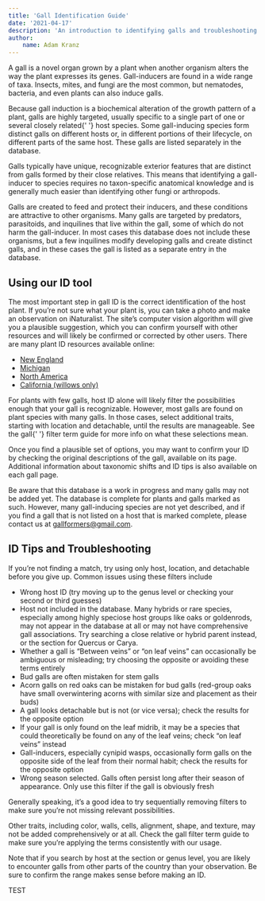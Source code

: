 ```yaml
---
title: 'Gall Identification Guide'
date: '2021-04-17'
description: 'An introduction to identifying galls and troubleshooting when you get no results in the ID tool'
author:
    name: Adam Kranz
---
```


A gall is a novel organ grown by a plant when another organism alters the way the plant expresses its genes. Gall-inducers are found in a wide range of taxa. Insects, mites, and fungi are the most common, but nematodes, bacteria, and even plants can also induce galls.

Because gall induction is a biochemical alteration of the growth pattern of a plant, galls are highly targeted, usually specific to a single part of one or several closely related{' '} host species. Some gall-inducing species form distinct galls on different hosts or, in different portions of their lifecycle, on different parts of the same host. These galls are listed separately in the database.

Galls typically have unique, recognizable exterior features that are distinct from galls formed by their close relatives. This means that identifying a gall-inducer to species requires no taxon-specific anatomical knowledge and is generally much easier than identifying other fungi or arthropods.

Galls are created to feed and protect their inducers, and these conditions are attractive to other organisms. Many galls are targeted by predators, parasitoids, and inquilines that live within the gall, some of which do not harm the gall-inducer. In most cases this database does not include these organisms, but a few inquilines modify developing galls and create distinct galls, and in these cases the gall is listed as a separate entry in the database.

## Using our ID tool

The most important step in gall ID is the correct identification of the host plant. If you’re not sure what your plant is, you can take a photo and make an observation on iNaturalist. The site’s computer vision algorithm will give you a plausible suggestion, which you can confirm yourself with other resources and will likely be confirmed or corrected by other users. There are many plant ID resources available online:

- [New England](https://gobotany.nativeplanttrust.org/advanced/)
- [Michigan](https://michiganflora.net/)
- [North America](http://efloras.org/flora_page.aspx?flora_id=1)
- [California (willows only)](http://tchester.org/plants/analysis/salix/key.html#picture)

For plants with few galls, host ID alone will likely filter the possibilities enough that your gall is recognizable. However, most galls are found on plant species with many galls. In those cases, select additional traits, starting with location and detachable, until the results are manageable. See the gall{' '} filter term guide for more info on what these selections mean.

Once you find a plausible set of options, you may want to confirm your ID by checking the original descriptions of the gall, available on its page. Additional information about taxonomic shifts and ID tips is also available on each gall page.

Be aware that this database is a work in progress and many galls may not be added yet. The database is complete for plants and galls marked as such. However, many gall-inducing species are not yet described, and if you find a gall that is not listed on a host that is marked complete, please contact us at gallformers@gmail.com.

## ID Tips and Troubleshooting

If you’re not finding a match, try using only host, location, and detachable before you give up. Common issues using these filters include

- Wrong host ID (try moving up to the genus level or checking your second or third guesses)
- Host not included in the database. Many hybrids or rare species, especially among highly speciose host groups like oaks or goldenrods, may not appear in the database at all or may not have comprehensive gall associations. Try searching a close relative or hybrid parent instead, or the section for Quercus or Carya.
- Whether a gall is “Between veins” or “on leaf veins” can occasionally be ambiguous or misleading; try choosing the opposite or avoiding these terms entirely
- Bud galls are often mistaken for stem galls
- Acorn galls on red oaks can be mistaken for bud galls (red-group oaks have small overwintering acorns with similar size and placement as their buds)
- A gall looks detachable but is not (or vice versa); check the results for the opposite option
- If your gall is only found on the leaf midrib, it may be a species that could theoretically be found on any of the leaf veins; check “on leaf veins” instead
- Gall-inducers, especially cynipid wasps, occasionally form galls on the opposite side of the leaf from their normal habit; check the results for the opposite option
- Wrong season selected. Galls often persist long after their season of appearance. Only use this filter if the gall is obviously fresh

Generally speaking, it’s a good idea to try sequentially removing filters to make sure you’re not missing relevant possibilities.

Other traits, including color, walls, cells, alignment, shape, and texture, may not be added comprehensively or at all. Check the gall filter term guide to make sure you’re applying the terms consistently with our usage.

Note that if you search by host at the section or genus level, you are likely to encounter galls from other parts of the country than your observation. Be sure to confirm the range makes sense before making an ID.

TEST
